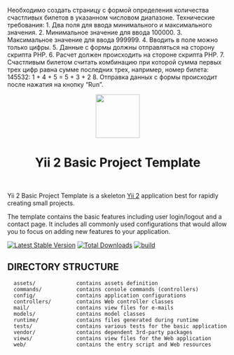 Необходимо создать страницу с формой определения количества счастливых
билетов в указанном числовом диапазоне.
Технические требования:
1.
Два поля для ввода минимального и максимального значения.
2.
Минимальное значение для ввода 100000.
3.
Максимальное значение для ввода 999999.
4.
Вводить в поле можно только цифры.
5.
Данные с формы должны отправляться на сторону скрипта PHP.
6.
Расчет должен происходить на стороне скрипта PHP.
7.
Счастливым билетом считать комбинацию при которой сумма первых трех
цифр равна сумме последних трех, например, номер билета: 145532: 1 + 4 +
5 = 5 + 3 + 2
8.
Отправка данных с формы происходит после нажатия на кнопку “Run”.

<p align="center">
    <a href="https://github.com/yiisoft" target="_blank">
        <img src="https://avatars0.githubusercontent.com/u/993323" height="100px">
    </a>
    <h1 align="center">Yii 2 Basic Project Template</h1>
    <br>
</p>

Yii 2 Basic Project Template is a skeleton [Yii 2](http://www.yiiframework.com/) application best for
rapidly creating small projects.

The template contains the basic features including user login/logout and a contact page.
It includes all commonly used configurations that would allow you to focus on adding new
features to your application.

[![Latest Stable Version](https://img.shields.io/packagist/v/yiisoft/yii2-app-basic.svg)](https://packagist.org/packages/yiisoft/yii2-app-basic)
[![Total Downloads](https://img.shields.io/packagist/dt/yiisoft/yii2-app-basic.svg)](https://packagist.org/packages/yiisoft/yii2-app-basic)
[![build](https://github.com/yiisoft/yii2-app-basic/workflows/build/badge.svg)](https://github.com/yiisoft/yii2-app-basic/actions?query=workflow%3Abuild)

DIRECTORY STRUCTURE
-------------------

      assets/             contains assets definition
      commands/           contains console commands (controllers)
      config/             contains application configurations
      controllers/        contains Web controller classes
      mail/               contains view files for e-mails
      models/             contains model classes
      runtime/            contains files generated during runtime
      tests/              contains various tests for the basic application
      vendor/             contains dependent 3rd-party packages
      views/              contains view files for the Web application
      web/                contains the entry script and Web resources
